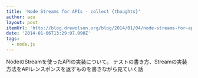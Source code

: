 ```yaml
---
title: 'Node Streams for APIs - collect {thoughts}'
author: azu
layout: post
itemUrl: 'http://blog.drewolson.org/blog/2014/01/04/node-streams-for-apis'
date: '2014-01-06T13:29:07.090Z'
tags:
  - node.js
---
```

NodeのStreamを使ったAPIの実装について。
テストの書き方、Streamの実装方法をAPIレンスポンスを返すものを書きながら見ていく話
